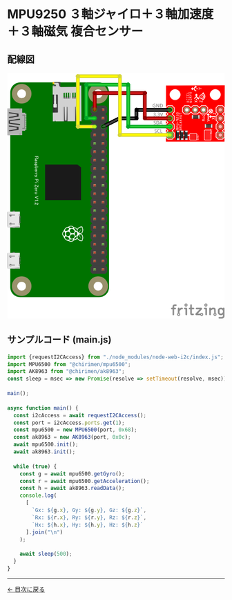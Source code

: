 # MPU9250 ３軸ジャイロ＋３軸加速度＋３軸磁気 複合センサー

## 配線図

![配線図](./schematic.png "schematic")

## サンプルコード (main.js)

```javascript
import {requestI2CAccess} from "./node_modules/node-web-i2c/index.js";
import MPU6500 from "@chirimen/mpu6500";
import AK8963 from "@chirimen/ak8963";
const sleep = msec => new Promise(resolve => setTimeout(resolve, msec));

main();

async function main() {
  const i2cAccess = await requestI2CAccess();
  const port = i2cAccess.ports.get(1);
  const mpu6500 = new MPU6500(port, 0x68);
  const ak8963 = new AK8963(port, 0x0c);
  await mpu6500.init();
  await ak8963.init();

  while (true) {
    const g = await mpu6500.getGyro();
    const r = await mpu6500.getAcceleration();
    const h = await ak8963.readData();
    console.log(
      [
        `Gx: ${g.x}, Gy: ${g.y}, Gz: ${g.z}`,
        `Rx: ${r.x}, Ry: ${r.y}, Rz: ${r.z}`,
        `Hx: ${h.x}, Hy: ${h.y}, Hz: ${h.z}`
      ].join("\n")
    );

    await sleep(500);
  }
}
```


---
[← 目次に戻る](../index.md)
